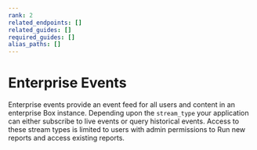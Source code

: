 ```yaml
---
rank: 2
related_endpoints: []
related_guides: []
required_guides: []
alias_paths: []
---
```


# Enterprise Events

Enterprise events provide an event feed for all users and content in an
enterprise Box instance. Depending upon the `stream_type` your application can
either subscribe to live events or query historical events. Access to these
stream types is limited to users with admin permissions to Run new reports and
access existing reports.
